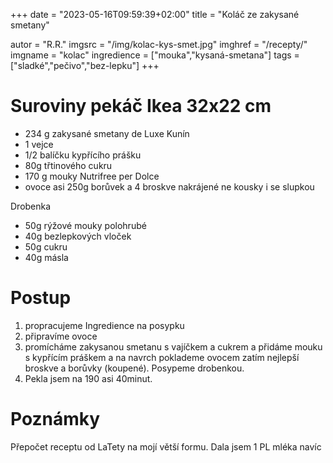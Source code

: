+++
date = "2023-05-16T09:59:39+02:00"
title = "Koláč ze zakysané smetany"

autor = "R.R."
imgsrc = "/img/kolac-kys-smet.jpg"
imghref = "/recepty/"
imgname = "kolac"
ingredience = ["mouka","kysaná-smetana"]
tags = ["sladké","pečivo","bez-lepku"]
+++

# Suroviny pekáč Ikea 32x22 cm

- 234 g zakysané smetany de Luxe Kunín
- 1 vejce
- 1/2 balíčku kypřícího prášku
- 80g třtinového cukru
- 170 g mouky Nutrifree per Dolce
- ovoce asi 250g borůvek a 4 broskve nakrájené ne kousky i se slupkou

Drobenka
- 50g rýžové mouky polohrubé
- 40g bezlepkových vloček
- 50g cukru
- 40g másla

# Postup
1. propracujeme Ingredience na posypku
2. připravíme ovoce
3. promícháme zakysanou smetanu s vajíčkem a cukrem a přidáme mouku s kypřícím práškem a na navrch poklademe ovocem zatím nejlepší broskve a borůvky (koupené).
Posypeme drobenkou. 
4. Pekla jsem na 190 asi 40minut.




# Poznámky
Přepočet receptu od LaTety na mojí větší formu. Dala jsem 1 PL mléka navíc

<!--more-->